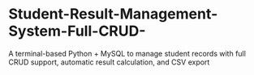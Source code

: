# Student-Result-Management-System-Full-CRUD-
A terminal-based Python + MySQL to manage student records with full CRUD support, automatic result calculation, and CSV export
